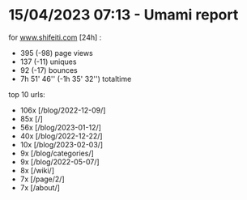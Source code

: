 # 15/04/2023 07:13 - Umami report
for www.shifeiti.com [24h] :

 - 395 (-98) page views
 - 137 (-11) uniques
 - 92 (-17) bounces
 - 7h 51' 46'' (-1h 35' 32'') totaltime


top 10 urls:
 - 106x [/blog/2022-12-09/]
 - 85x [/]
 - 56x [/blog/2023-01-12/]
 - 40x [/blog/2022-12-22/]
 - 10x [/blog/2023-02-03/]
 - 9x [/blog/categories/]
 - 9x [/blog/2022-05-07/]
 - 8x [/wiki/]
 - 7x [/page/2/]
 - 7x [/about/]


